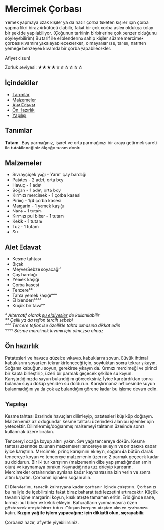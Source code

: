 # Mercimek Çorbası #

Yemek yapmaya uzak kişiler ya da hazır çorba tüketen kişiler için çorba yapma fikri biraz ürkütücü olabilir, fakat bir çok çorba aslen oldukça kolay bir şekilde yapılabiliyor. (Çoğunun tarifinin birbirlerine çok benzer olduğunu söyleyebilirim) Bu tarif ile el blenderına sahip kişiler süzme mercimek çorbası kıvamını yakalayabileceklerken, olmayanlar ise, taneli, hafiften yemeğe benzeyen kıvamda bir çorba yapabilecekler.

Afiyet olsun!

Zorluk seviyesi: ★★★★☆☆☆☆☆☆

## İçindekiler ##

- [Tanımlar](#tanimlar)
- [Malzemeler](#malzemeler)
- [Alet Edavat](#alet-edavat)
- [Ön Hazırlık](#on-hazirlik)
- [Yapılışı](#yapilisi)

## Tanımlar ##

**Tutam :** Baş parmağınız, işaret ve orta parmağınızı bir araya getirmek sureti ile tutabileceğiniz ölçeğe tutam denir.

## Malzemeler ##

- Sıvı ayçiçek yağı - Yarım çay bardağı
- Patates - 2 adet, orta boy
- Havuç - 1 adet
- Soğan - 1 adet, orta boy
- Kırmızı mercimek - 1 çorba kasesi
- Pirinç - 1/4 çorba kasesi
- Margarin - 1 yemek kaşığı
- Nane - 1 tutam
- Kırmızı pul biber - 1 tutam
- Kekik - 1 tutam
- Tuz - 1 tutam
- Su

## Alet Edavat ##

- Kesme tahtası
- Bıçak
- Meyve/Sebze soyacağı°
- Çay bardağı
- Yemek kaşığı
- Çorba kasesi
- Tencere°°
- Tahta yemek kaşığı°°°
- El blenderı°°°°
- Küçük bir tava°°

*° Alternatif olarak [şu eldivenler](http://www.gittigidiyor.com/arama/?k=patates+soyma+eldiveni) de kullanılabilir*  
*°° Çelik ya da teflon tercih sebebi*  
*°°° Tencere teflon ise özellikle tahta olmasına dikkat edin*  
*°°°° Süzme mercimek kıvamı için olmazsa olmaz*

## Ön hazırlık ##

Patatesleri ve havucu güzelce yıkayıp, kabuklarını soyun. Büyük ihtimal kabuklarını soyarken tekrar kirleneceği için, soyduktan sonra tekrar yıkayın. Soğanın kabuğunu soyun, gerekirse yıkayın da. Kırmızı mercimeği ve pirinci bir kapta birleştirip, üzeri bir parmak geçecek şekilde su koyun. Karıştırdığınızda suyun bulandığını göreceksiniz. İyice karıştırdıktan sonra bulanan suyu döküp yeniden su doldurun. Karıştırmanız neticesinde suyun bulanmadığını ya da çok az bulandığını görene kadar bu işleme devam edin.

## Yapılışı ##

Kesme tahtası üzerinde havuçları dilimleyip, patatesleri küp küp doğrayın. Malzememiz az olduğundan kesme tahtası üzerindeki alan bu işlemler için yetecektir. Dilimlenmiş/doğranmış malzemeyi tahtanın üzerinde sonra kullanmak üzere bırakın.

Tencereyi ocağa koyup altını yakın. Sıvı yağı tencereye dökün. Kesme tahtası üzerinde bulunan malzemeleri tencereye ekleyin ve bir dakika kadar iyice karıştırın. Mercimek, pirinç karışımını ekleyin, soğanı da bütün olarak tencereye koyun ve tencereye malzemenin üzerine 2 parmak geçecek kadar su doldurun. Bir iki tur karıştırın (malzemenin dibe yapışmadığından emin olun) ve kaynamaya bırakın. Kaynadığında tuz ekleyip karıştırın. Mercimekler ortalarından ayrılana kadar kaynamasına izin verin ve sonra altını kapatın. Çorbanın içinden soğanı alın.

El Blender'ını, tanecik kalmayana kadar çorbanın içinde çalıştırın. Çorbanızı bu haliyle de içebilirsiniz fakat biraz baharat tadı lezzetini artıracaktır. Küçük tavanın içine margarini koyun, kısık ateşte tamamen eritin. Eridiğinde nane, kırmızı pul biber ve kekik ekleyin. Baharatların yanmamasına özen göstererek ateşte biraz tutun. Oluşan karışımı ateşten alın ve çorbanıza katın. **Kızgın yağ ile işlem yapacağınız için dikkatli olun, sıçrayabilir.**

Çorbanız hazır, afiyetle yiyebilirsiniz.
